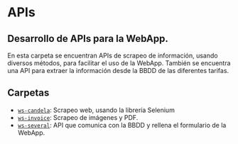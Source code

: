 # APIs
## Desarrollo de APIs para la WebApp.

En esta carpeta se encuentran APIs de scrapeo de información, usando diversos métodos, para facilitar el uso de la WebApp. También se encuentra una API para extraer la información desde la BBDD de las diferentes tarifas.

## Carpetas
- [`ws-candela`](/server/ws-candela): Scrapeo web, usando la librería Selenium
- [`ws-invoice`](/server/ws-invoice): Scrapeo de imágenes y PDF.
- [`ws-several`](/server/ws-several): API que comunica con la BBDD y rellena el formulario de la WebApp.